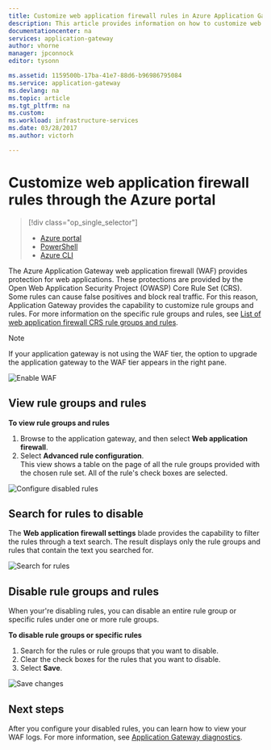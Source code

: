 ```yaml
---
title: Customize web application firewall rules in Azure Application Gateway - Azure portal | Microsoft Docs
description: This article provides information on how to customize web application firewall rules in Application Gateway with the Azure portal.
documentationcenter: na
services: application-gateway
author: vhorne
manager: jpconnock
editor: tysonn

ms.assetid: 1159500b-17ba-41e7-88d6-b96986795084
ms.service: application-gateway
ms.devlang: na
ms.topic: article
ms.tgt_pltfrm: na
ms.custom:
ms.workload: infrastructure-services
ms.date: 03/28/2017
ms.author: victorh

---
```


# Customize web application firewall rules through the Azure portal

> [!div class="op_single_selector"]
> * [Azure portal](application-gateway-customize-waf-rules-portal.md)
> * [PowerShell](application-gateway-customize-waf-rules-powershell.md)
> * [Azure CLI](application-gateway-customize-waf-rules-cli.md)

The Azure Application Gateway web application firewall (WAF) provides protection for web applications. These protections are provided by the Open Web Application Security Project (OWASP) Core Rule Set (CRS). Some rules can cause false positives and block real traffic. For this reason, Application Gateway provides the capability to customize rule groups and rules. For more information on the specific rule groups and rules, see [List of web application firewall CRS rule groups and rules](application-gateway-crs-rulegroups-rules.md).

>[!NOTE]
> If your application gateway is not using the WAF tier, the option to upgrade the application gateway to the WAF tier appears in the right pane. 

![Enable WAF][fig1]

## View rule groups and rules

**To view rule groups and rules**
   1. Browse to the application gateway, and then select **Web application firewall**.  
   2. Select **Advanced rule configuration**.  
   This view shows a table on the page of all the rule groups provided with the chosen rule set. All of the rule's check boxes are selected.

![Configure disabled rules][1]

## Search for rules to disable

The **Web application firewall settings** blade provides the capability to filter the rules through a text search. The result displays only the rule groups and rules that contain the text you searched for.

![Search for rules][2]

## Disable rule groups and rules

When your're disabling rules, you can disable an entire rule group or specific rules under one or more rule groups. 

**To disable rule groups or specific rules**

   1. Search for the rules or rule groups that you want to disable.
   2. Clear the check boxes for the rules that you want to disable. 
   2. Select **Save**. 

![Save changes][3]

## Next steps

After you configure your disabled rules, you can learn how to view your WAF logs. For more information, see [Application Gateway diagnostics](application-gateway-diagnostics.md#diagnostic-logging).

[fig1]: ./media/application-gateway-customize-waf-rules-portal/1.png
[1]: ./media/application-gateway-customize-waf-rules-portal/figure1.png
[2]: ./media/application-gateway-customize-waf-rules-portal/figure2.png
[3]: ./media/application-gateway-customize-waf-rules-portal/figure3.png
